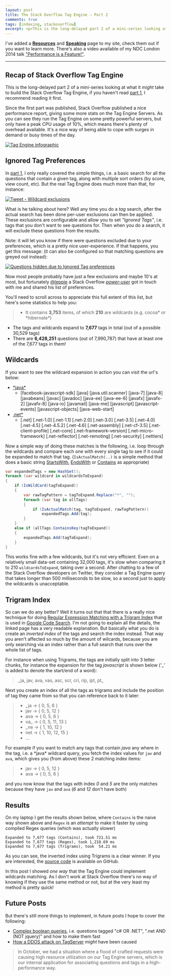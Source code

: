 ```yaml
---
layout: post
title: The Stack Overflow Tag Engine – Part 2
comments: true
tags: [indexing, stackoverflow]
excerpt: <p>This is the long-delayed part 2 of a mini-series looking at what it might take to build the Stack Overflow Tag Engine</p>
---
```


I've added a [**Resources**]({{base}}/resources/) and [**Speaking**]({{base}}/speaking/) page to my site, check them out if you want to learn more. There's also a video available of my NDC London 2014 talk ["Performance is a Feature!"]({{base}}/speaking/#NDCLondon2014).

---------------------------------------

## <a name="Recap"></a>**Recap of Stack Overflow Tag Engine**

This is the long-delayed part 2 of a mini-series looking at what it *might* take to build the Stack Overflow Tag Engine, if you haven't read <a href="{{base}}/2014/11/01/the-stack-overflow-tag-engine-part-1/" target="_blank">part 1</a>, I recommend reading it first.

Since the first part was published, Stack Overflow published a nice performance report, giving some more stats on the Tag Engine Servers. As you can see they run the Tag Engine on some pretty powerful servers, but only have a peak CPU usage of 10%, which means there's plenty of overhead available. It's a nice way of being able to cope with surges in demand or busy times of the day.

<a href="https://stackexchange.com/performance" target="_blank"><img src="{{ base }}/images/2015/08/tag-server-infographic.png" alt="Tag Engine infographic"/></a>

## <a name="IgnoredTags"></a>**Ignored Tag Preferences**

In <a href="{{base}}/2014/11/01/the-stack-overflow-tag-engine-part-1/" target="_blank">part 1</a>, I only really covered the simple things, i.e. a basic search for all the questions that contain a given tag, along with multiple sort orders (by score, view count, etc). But the real Tag Engine does much more than that, for instance:  

<a href="https://twitter.com/marcgravell/status/522515630248189953" target="_blank"><img src="{{ base }}/images/2015/08/tweet-wildcard-exclusions.png" alt="Tweet - Wildcard exclusions"/></a>

What is he talking about here? Well any time you do a *tag* search, after the actual search has been done per-user exclusions can then be applied. These exclusions are configurable and allow you to set *"Ignored Tags"*, i.e. tags that you don't want to see questions for. Then when you do a search, it will exclude these questions from the results. 

Note: it will let you know if there were questions excluded due to your preferences, which is a pretty nice user-experience. If that happens, you get this message: (it can also be configured so that matching questions are greyed out instead):

<a href="{{ base }}/images/2015/08/questions-hidden-due-to-ignored-tag-preferences.png" target="_blank"><img src="{{ base }}/images/2015/08/questions-hidden-due-to-ignored-tag-preferences.png" alt="Questions hidden due to Ignored Tag preferences"/></a>

Now most people probably have just a few exclusions and maybe 10's at most, but fortunately <a href="https://twitter.com/leppie" target="_blank">@leppie</a> a Stack Overflow <a href="http://stackoverflow.com/users/15541/leppie" target="_blank">*power-user*</a> got in touch with me and shared his list of preferences. 

<script src="https://gist.github.com/leppie/4d9b84abd8c2d06d6ef4.js"></script>

You'll need to scroll across to appreciate this full extent of this list, but here's some statistics to help you:

> - It contains **3,753** items, of which **210** are wildcards (e.g. cocoa\* or \*hibernate\*)
- The tags and wildcards expand to **7,677** tags in total (out of a possible 30,529 tags)
- There are **6,428,251** questions (out of 7,990,787) that have at least one of the 7,677 tags in them!

## <a name="Wildcards"></a>**Wildcards**

If you want to see the wildcard expansion in action you can visit the url's below:

- <a href="http://stackoverflow.com/questions/tagged/*java*?sort=votes" target="_blank">\*java\*</a>  
    - [facebook-javascript-sdk] [java]  [java.util.scanner] [java-7] [java-8] [javabeans] [javac] [javadoc] [java-ee] [java-ee-6] [javafx] [javafx-2] [javafx-8] [java-io] [javamail] [java-me] [javascript] [javascript-events] [javascript-objects] [java-web-start] 
- <a href="http://stackoverflow.com/questions/tagged/.net*?sort=votes" target="_blank">.net\*</a>
    - [.net] [.net-1.0] [.net-1.1] [.net-2.0] [.net-3.0] [.net-3.5] [.net-4.0] [.net-4.5] [.net-4.5.2] [.net-4.6] [.net-assembly] [.net-cf-3.5] [.net-client-profile] [.net-core] [.net-framework-version] [.net-micro-framework] [.net-reflector] [.net-remoting] [.net-security] [.nettiers] 

Now a simple way of doing these matches is the following, i.e. loop through the wildcards and compare each one with every single tag to see if it could be expanded to match that tag. (`IsActualMatch(..)` is a simple method that does a basic string <a href="https://msdn.microsoft.com/en-us/library/baketfxw(v=vs.110).aspx" target="_blank">StartsWith</a>, <a href="https://msdn.microsoft.com/en-us/library/2333wewz(v=vs.110).aspx" target="_blank">EndsWith</a> or <a href="https://msdn.microsoft.com/en-us/library/dy85x1sa(v=vs.110).aspx" target="_blank">Contains</a> as appropriate)

``` csharp
var expandedTags = new HashSet();
foreach (var wildcard in wildcardsToExpand)
{
    if (IsWildCard(tagToExpand))
    {
        var rawTagPattern = tagToExpand.Replace("*", "");
        foreach (var tag in allTags)
        {
            if (IsActualMatch(tag, tagToExpand, rawTagPattern))
                expandedTags.Add(tag);
        }
    }
    else if (allTags.ContainsKey(tagToExpand))
    {
        expandedTags.Add(tagToExpand);
    }
}
```

This works fine with a few wildcards, but it's not very efficient. Even on a relatively small data-set containing 32,000 tags, it's slow when comparing it to 210 `wildcardsToExpand`, taking over a second. After chatting to a few of the Stack Overflow developers on Twitter, they consider a Tag Engine query that takes longer than 500 milliseconds to be slow, so a second just to apply the wildcards is unacceptable.

## <a name="TrigramIndex"></a>**Trigram Index**

So can we do any better? Well it turns out that that there is a really nice technique for doing <a href="https://swtch.com/~rsc/regexp/regexp4.html" target="_blank">Regular Expression Matching with a Trigram Index</a> that is used in <a href="https://code.google.com/p/chromium/codesearch" target="_blank">Google Code Search</a>. I'm not going to explain all the details, the linked page has a very readable explanation. But basically what you do is create an *inverted index* of the tags and search the index instead. That way you aren't affected so much by the amount of wilcards, because you are only searching via an index rather than a full search that runs over the whole list of tags. 

For instance when using Trigrams, the tags are initially split into 3 letter chunks, for instance the expansion for the tag *javascript* is shown below ('_' is added to denote the start/end of a word):

> \_ja, jav, ava, vas, asc, scr, cri, rip, ipt, pt_

Next you create an index of all the tags as trigrams and include the position of tag they came from so that you can reference back to it later:

> - _ja -&gt; { 0, 5, 6 }
> - jav -&gt; { 0, 5, 12 }
> - ava -&gt; { 0, 5, 6 }
> - va_ -&gt; { 0, 5, 11, 13 }
> - _ne -&gt; { 1, 10, 12 }
> - net -&gt; { 1, 10, 12, 15 }
> - ...

For example if you want to match any tags that contain *java* any where in the tag, i.e. a \*java\* wildcard query, you fetch the index values for `jav` and `ava`, which gives you (from above) these 2 matching index items:

> - jav -&gt; { 0, 5, 12 }
> - ava -&gt; { 0, 5, 6 }

and you now know that the tags with index *0* and *5* are the only matches because they have `jav` and `ava` (*6* and *12* don't have both)

## <a name="Results"></a>**Results**

On my laptop I get the results shown below, where `Contains` is the naive way shown above and `Regex` is an *attempt* to make it faster by using compiled Regex queries (which was actually slower)

```
Expanded to 7,677 tags (Contains), took 721.51 ms
Expanded to 7,677 tags (Regex), took 1,218.69 ms
Expanded to 7,677 tags (Trigrams), took  54.21 ms
```

As you can see, the inverted index using Trigrams is a clear winner. If you are interested, the <a href="https://github.com/mattwarren/StackOverflowTagServer/blob/master/TagServer/WildcardProcessor.cs" target="_blank">source code</a> is available on GitHub.

In this post I showed *one way* that the Tag Engine could implement wildcards matching. As I don't work at Stack Overflow there's no way of knowing if they use the same method or not, but at the very least my method is pretty quick!

## <a name="FuturePosts"></a>**Future Posts**

But there's still more things to implement, in future posts I hope to cover the following:

- <a href="http://stackoverflow.com/questions/tagged/.net+or+jquery-" target="_blank">Complex boolean queries</a>, i.e. questions tagged "c# OR .NET", ".net AND (NOT jquery)" and how to make them fast
- <a href="http://stackstatus.net/post/107352821074/outage-postmortem-january-6th-2015" target="_blank">How a DDOS attack on TagServer</a> *might* have been caused

> In October, we had a situation where a flood of crafted requests were causing high resource utilization on our Tag Engine servers, which is our internal application for associating questions and tags in a high-performance way.
